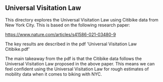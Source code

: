 ## Universal Visitation Law
This directory explores the Universal Visitation Law using Citibike data from New York City. 
This is based on the following research paper:

https://www.nature.com/articles/s41586-021-03480-9

The key results are described in the pdf 'Universal Visitation Law Citibike.pdf'

The main takeaway from the pdf is that the Citibike data follows the Universal Visitation Law proposed in the above paper. 
This means we can feel confident using the Universal Visitation Law for rough estimates of mobility data when it comes to biking with NYC.


